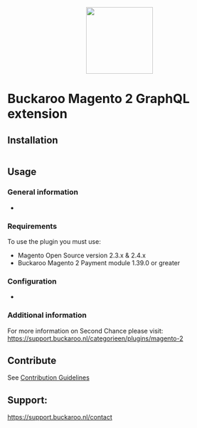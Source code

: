 <p align="center">
  <img src="https://www.buckaroo.nl/media/2975/m2_icon.jpg" width="150px" position="center">
</p>

# Buckaroo Magento 2 GraphQL extension

## Installation
```

```

## Usage
### General information
-
### Requirements
To use the plugin you must use: 
- Magento Open Source version 2.3.x & 2.4.x
- Buckaroo Magento 2 Payment module 1.39.0 or greater 

### Configuration
-

### Additional information
For more information on Second Chance please visit:
https://support.buckaroo.nl/categorieen/plugins/magento-2

## Contribute
See [Contribution Guidelines](CONTRIBUTING.md)

## Support:

https://support.buckaroo.nl/contact
